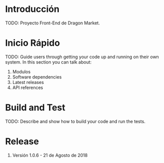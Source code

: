 
# Introducción 
TODO: Proyecto Front-End de Dragon Market.

# Inicio Rápido
TODO: Guide users through getting your code up and running on their own system. In this section you can talk about:
1.	Modulos
2.	Software dependencies
3.	Latest releases
4.	API references

# Build and Test
TODO: Describe and show how to build your code and run the tests. 

# Release
1. Versión 1.0.6 - 21 de Agosto de 2018